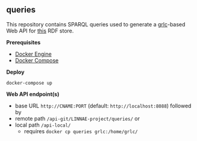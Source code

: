 ## queries

This repository contains SPARQL queries used to generate a [grlc](http://grlc.io/)-based Web API for [this](http://makingsense.liacs.nl/rdf4j-server/repositories/NC) RDF store.

**Prerequisites**
- [Docker Engine](https://docs.docker.com/engine/install/#server)
- [Docker Compose](https://docs.docker.com/compose/install/)

**Deploy**

`docker-compose up`

**Web API endpoint(s)**
- base URL `http://CNAME:PORT` (default: `http://localhost:8088`) followed by
- remote path `/api-git/LINNAE-project/queries/` or
- local path `/api-local/`
  - requires `docker cp queries grlc:/home/grlc/`
